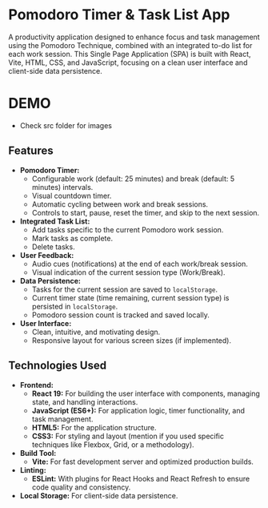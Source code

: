 # Pomodoro Timer & Task List App

A productivity application designed to enhance focus and task management using the Pomodoro Technique, combined with an integrated to-do list for each work session. This Single Page Application (SPA) is built with React, Vite, HTML, CSS, and JavaScript, focusing on a clean user interface and client-side data persistence.

# DEMO
  * Check src folder for images

## Features

*   **Pomodoro Timer:**
    *   Configurable work (default: 25 minutes) and break (default: 5 minutes) intervals.
    *   Visual countdown timer.
    *   Automatic cycling between work and break sessions.
    *   Controls to start, pause, reset the timer, and skip to the next session.
*   **Integrated Task List:**
    *   Add tasks specific to the current Pomodoro work session.
    *   Mark tasks as complete.
    *   Delete tasks.
*   **User Feedback:**
    *   Audio cues (notifications) at the end of each work/break session.
    *   Visual indication of the current session type (Work/Break).
*   **Data Persistence:**
    *   Tasks for the current session are saved to `localStorage`.
    *   Current timer state (time remaining, current session type) is persisted in `localStorage`.
    *   Pomodoro session count is tracked and saved locally.
*   **User Interface:**
    *   Clean, intuitive, and motivating design.
    *   Responsive layout for various screen sizes (if implemented).

## Technologies Used

*   **Frontend:**
    *   **React 19:** For building the user interface with components, managing state, and handling interactions.
    *   **JavaScript (ES6+):** For application logic, timer functionality, and task management.
    *   **HTML5:** For the application structure.
    *   **CSS3:** For styling and layout (mention if you used specific techniques like Flexbox, Grid, or a methodology).
*   **Build Tool:**
    *   **Vite:** For fast development server and optimized production builds.
*   **Linting:**
    *   **ESLint:** With plugins for React Hooks and React Refresh to ensure code quality and consistency.
*   **Local Storage:** For client-side data persistence.
